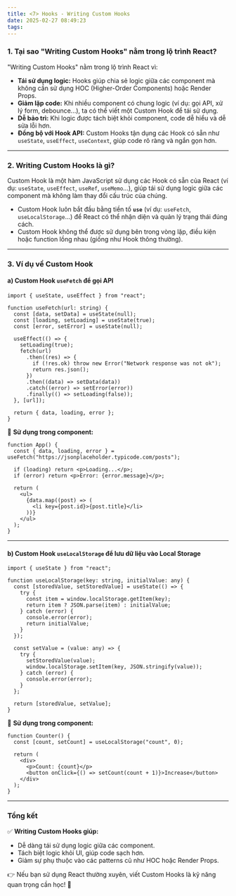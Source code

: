 ```yaml
---
title: <7> Hooks - Writing Custom Hooks
date: 2025-02-27 08:49:23
tags:
---
```


### 1. **Tại sao "Writing Custom Hooks" nằm trong lộ trình React?**
"Writing Custom Hooks" nằm trong lộ trình React vì:  
- **Tái sử dụng logic:** Hooks giúp chia sẻ logic giữa các component mà không cần sử dụng HOC (Higher-Order Components) hoặc Render Props.  
- **Giảm lặp code:** Khi nhiều component có chung logic (ví dụ: gọi API, xử lý form, debounce...), ta có thể viết một Custom Hook để tái sử dụng.  
- **Dễ bảo trì:** Khi logic được tách biệt khỏi component, code dễ hiểu và dễ sửa lỗi hơn.  
- **Đồng bộ với Hook API:** Custom Hooks tận dụng các Hook có sẵn như `useState`, `useEffect`, `useContext`, giúp code rõ ràng và ngắn gọn hơn.  

---

### 2. **Writing Custom Hooks là gì?**
Custom Hook là một hàm JavaScript sử dụng các Hook có sẵn của React (ví dụ: `useState`, `useEffect`, `useRef`, `useMemo`...), giúp tái sử dụng logic giữa các component mà không làm thay đổi cấu trúc của chúng.  
- Custom Hook luôn bắt đầu bằng tiền tố **`use`** (ví dụ: `useFetch`, `useLocalStorage`...) để React có thể nhận diện và quản lý trạng thái đúng cách.  
- Custom Hook không thể được sử dụng bên trong vòng lặp, điều kiện hoặc function lồng nhau (giống như Hook thông thường).  

---

### 3. **Ví dụ về Custom Hook**
#### a) **Custom Hook `useFetch` để gọi API**
```tsx
import { useState, useEffect } from "react";

function useFetch(url: string) {
  const [data, setData] = useState(null);
  const [loading, setLoading] = useState(true);
  const [error, setError] = useState(null);

  useEffect(() => {
    setLoading(true);
    fetch(url)
      .then((res) => {
        if (!res.ok) throw new Error("Network response was not ok");
        return res.json();
      })
      .then((data) => setData(data))
      .catch((error) => setError(error))
      .finally(() => setLoading(false));
  }, [url]);

  return { data, loading, error };
}
```
📌 **Sử dụng trong component:**
```tsx
function App() {
  const { data, loading, error } = useFetch("https://jsonplaceholder.typicode.com/posts");

  if (loading) return <p>Loading...</p>;
  if (error) return <p>Error: {error.message}</p>;

  return (
    <ul>
      {data.map((post) => (
        <li key={post.id}>{post.title}</li>
      ))}
    </ul>
  );
}
```
---

#### b) **Custom Hook `useLocalStorage` để lưu dữ liệu vào Local Storage**
```tsx
import { useState } from "react";

function useLocalStorage(key: string, initialValue: any) {
  const [storedValue, setStoredValue] = useState(() => {
    try {
      const item = window.localStorage.getItem(key);
      return item ? JSON.parse(item) : initialValue;
    } catch (error) {
      console.error(error);
      return initialValue;
    }
  });

  const setValue = (value: any) => {
    try {
      setStoredValue(value);
      window.localStorage.setItem(key, JSON.stringify(value));
    } catch (error) {
      console.error(error);
    }
  };

  return [storedValue, setValue];
}
```
📌 **Sử dụng trong component:**
```tsx
function Counter() {
  const [count, setCount] = useLocalStorage("count", 0);

  return (
    <div>
      <p>Count: {count}</p>
      <button onClick={() => setCount(count + 1)}>Increase</button>
    </div>
  );
}
```
---

### **Tổng kết**
✅ **Writing Custom Hooks giúp:**  
- Dễ dàng tái sử dụng logic giữa các component.  
- Tách biệt logic khỏi UI, giúp code sạch hơn.  
- Giảm sự phụ thuộc vào các patterns cũ như HOC hoặc Render Props.  

👉 Nếu bạn sử dụng React thường xuyên, viết Custom Hooks là kỹ năng quan trọng cần học! 🚀